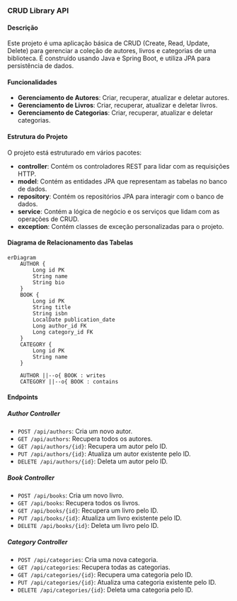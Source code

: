 ### CRUD Library API

#### Descrição

Este projeto é uma aplicação básica de CRUD (Create, Read, Update, Delete) para gerenciar a coleção de autores, livros e categorias de uma biblioteca. É construído usando Java e Spring Boot, e utiliza JPA para persistência de dados.

#### Funcionalidades

- **Gerenciamento de Autores**: Criar, recuperar, atualizar e deletar autores.
- **Gerenciamento de Livros**: Criar, recuperar, atualizar e deletar livros.
- **Gerenciamento de Categorias**: Criar, recuperar, atualizar e deletar categorias.

#### Estrutura do Projeto

O projeto está estruturado em vários pacotes:

- **controller**: Contém os controladores REST para lidar com as requisições HTTP.
- **model**: Contém as entidades JPA que representam as tabelas no banco de dados.
- **repository**: Contém os repositórios JPA para interagir com o banco de dados.
- **service**: Contém a lógica de negócio e os serviços que lidam com as operações de CRUD.
- **exception**: Contém classes de exceção personalizadas para o projeto.

#### Diagrama de Relacionamento das Tabelas

```mermaid
erDiagram
    AUTHOR {
        Long id PK
        String name
        String bio
    }
    BOOK {
        Long id PK
        String title
        String isbn
        LocalDate publication_date
        Long author_id FK
        Long category_id FK
    }
    CATEGORY {
        Long id PK
        String name
    }

    AUTHOR ||--o{ BOOK : writes
    CATEGORY ||--o{ BOOK : contains
```

#### Endpoints

##### Author Controller

- `POST /api/authors`: Cria um novo autor.
- `GET /api/authors`: Recupera todos os autores.
- `GET /api/authors/{id}`: Recupera um autor pelo ID.
- `PUT /api/authors/{id}`: Atualiza um autor existente pelo ID.
- `DELETE /api/authors/{id}`: Deleta um autor pelo ID.

##### Book Controller

- `POST /api/books`: Cria um novo livro.
- `GET /api/books`: Recupera todos os livros.
- `GET /api/books/{id}`: Recupera um livro pelo ID.
- `PUT /api/books/{id}`: Atualiza um livro existente pelo ID.
- `DELETE /api/books/{id}`: Deleta um livro pelo ID.

##### Category Controller

- `POST /api/categories`: Cria uma nova categoria.
- `GET /api/categories`: Recupera todas as categorias.
- `GET /api/categories/{id}`: Recupera uma categoria pelo ID.
- `PUT /api/categories/{id}`: Atualiza uma categoria existente pelo ID.
- `DELETE /api/categories/{id}`: Deleta uma categoria pelo ID.
